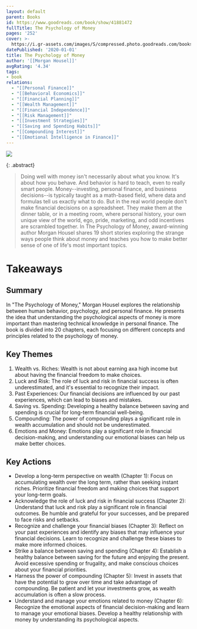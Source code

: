 ```yaml
---
layout: default
parent: Books
id: https://www.goodreads.com/book/show/41881472
fullTitle: The Psychology of Money
pages: '252'
cover: >-
  https://i.gr-assets.com/images/S/compressed.photo.goodreads.com/books/1581527774l/41881472._SY475_.jpg
datePublished: '2020-01-01'
title: The Psychology of Money
author: '[[Morgan Housel]]'
avgRating: '4.34'
tags: 
- book
relations:
  - "[[Personal Finance]]"
  - "[[Behavioral Economics]]"
  - "[[Financial Planning]]"
  - "[[Wealth Management]]"
  - "[[Financial Independence]]"
  - "[[Risk Management]]"
  - "[[Investment Strategies]]"
  - "[[Saving and Spending Habits]]"
  - "[[Compounding Interest]]"
  - "[[Emotional Intelligence in Finance]]"
---
```

![](https://i.gr-assets.com/images/S/compressed.photo.goodreads.com/books/1581527774l/41881472._SY475_.jpg)

{: .abstract}
> Doing well with money isn't necessarily about what you know. It's about how you behave. And behavior is hard to teach, even to really smart people. Money--investing, personal finance, and business decisions--is typically taught as a math-based field, where data and formulas tell us exactly what to do. But in the real world people don't make financial decisions on a spreadsheet. They make them at the dinner table, or in a meeting room, where personal history, your own unique view of the world, ego, pride, marketing, and odd incentives are scrambled together. In The Psychology of Money, award-winning author Morgan Housel shares 19 short stories exploring the strange ways people think about money and teaches you how to make better sense of one of life's most important topics.

# Takeaways
## Summary
In "The Psychology of Money," Morgan Housel explores the relationship between human behavior, psychology, and personal finance. He presents the idea that understanding the psychological aspects of money is more important than mastering technical knowledge in personal finance. The book is divided into 20 chapters, each focusing on different concepts and principles related to the psychology of money.
## Key Themes
1. Wealth vs. Riches: Wealth is not about earning axa high income but about having the financial freedom to make choices.
2. Luck and Risk: The role of luck and risk in financial success is often underestimated, and it's essential to recognize their impact.
3. Past Experiences: Our financial decisions are influenced by our past experiences, which can lead to biases and mistakes.
4. Saving vs. Spending: Developing a healthy balance between saving and spending is crucial for long-term financial well-being.
5. Compounding: The power of compounding plays a significant role in wealth accumulation and should not be underestimated.
6. Emotions and Money: Emotions play a significant role in financial decision-making, and understanding our emotional biases can help us make better choices.
## Key Actions
- Develop a long-term perspective on wealth (Chapter 1): Focus on accumulating wealth over the long term, rather than seeking instant riches. Prioritize financial freedom and making choices that support your long-term goals.
- Acknowledge the role of luck and risk in financial success (Chapter 2): Understand that luck and risk play a significant role in financial outcomes. Be humble and grateful for your successes, and be prepared to face risks and setbacks.
- Recognize and challenge your financial biases (Chapter 3): Reflect on your past experiences and identify any biases that may influence your financial decisions. Learn to recognize and challenge these biases to make more informed choices.
- Strike a balance between saving and spending (Chapter 4): Establish a healthy balance between saving for the future and enjoying the present. Avoid excessive spending or frugality, and make conscious choices about your financial priorities.
- Harness the power of compounding (Chapter 5): Invest in assets that have the potential to grow over time and take advantage of compounding. Be patient and let your investments grow, as wealth accumulation is often a slow process.
- Understand and manage your emotions related to money (Chapter 6): Recognize the emotional aspects of financial decision-making and learn to manage your emotional biases. Develop a healthy relationship with money by understanding its psychological aspects.